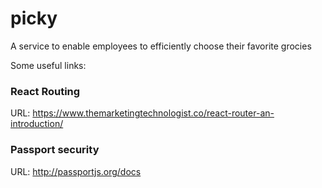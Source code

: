 # picky
A service to enable employees to efficiently choose their favorite grocies

Some useful links:

### React Routing
URL: https://www.themarketingtechnologist.co/react-router-an-introduction/

### Passport security
URL: http://passportjs.org/docs
